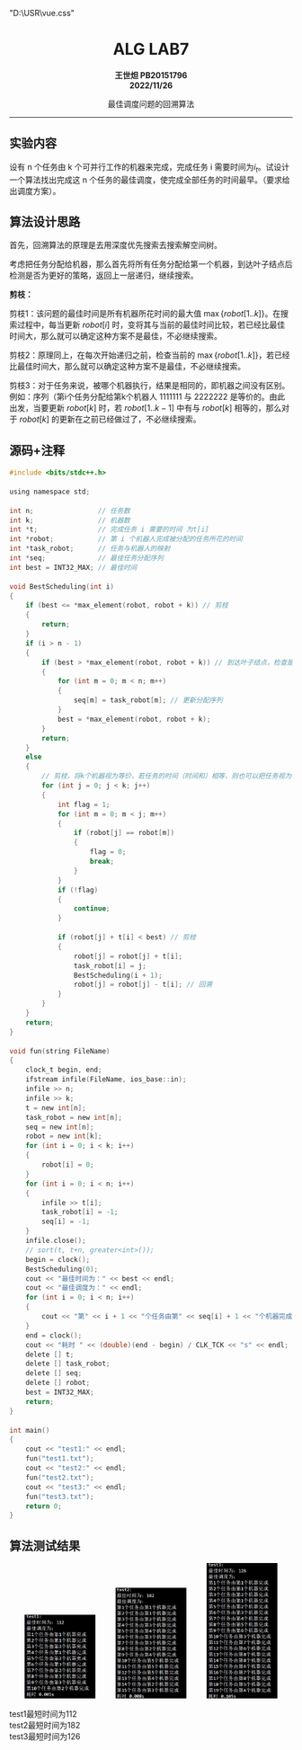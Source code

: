 "D:\USR\vue.css"

# <center>ALG LAB7</center>


**<center>王世炟 PB20151796**</center>
**<center>2022/11/26</center>**

<center>最佳调度问题的回溯算法</center>

---

## 实验内容

设有 n 个任务由 k 个可并行工作的机器来完成，完成任务 i 需要时间为$i_t$。试设计一个算法找出完成这 n 个任务的最佳调度，使完成全部任务的时间最早。（要求给出调度方案）。

## 算法设计思路

首先，回溯算法的原理是去用深度优先搜索去搜索解空间树。

考虑把任务分配给机器，那么首先将所有任务分配给第一个机器，到达叶子结点后检测是否为更好的策略，返回上一层递归，继续搜索。

**剪枝：**

剪枝1：该问题的最佳时间是所有机器所花时间的最大值 $\max \{robot[1..k]\}$。在搜索过程中，每当更新 $robot[i]$ 时，变将其与当前的最佳时间比较，若已经比最佳时间大，那么就可以确定这种方案不是最佳，不必继续搜索。

剪枝2：原理同上，在每次开始递归之前，检查当前的 $\max \{robot[1..k]\}$，若已经比最佳时间大，那么就可以确定这种方案不是最佳，不必继续搜索。

剪枝3：对于任务来说，被哪个机器执行，结果是相同的，即机器之间没有区别。例如：序列（第i个任务分配给第k个机器人 $1111111$ 与 $2222222$ 是等价的。由此出发，当要更新 $robot[k]$ 时，若 $robot[1..k-1]$ 中有与 $robot[k]$ 相等的，那么对于 $robot[k]$ 的更新在之前已经做过了，不必继续搜索。

## 源码+注释

```c
#include <bits/stdc++.h>

using namespace std;

int n;                // 任务数
int k;                // 机器数
int *t;               // 完成任务 i 需要的时间 为t[i]
int *robot;           // 第 i 个机器人完成被分配的任务所花的时间
int *task_robot;      // 任务与机器人的映射
int *seq;             // 最佳任务分配序列
int best = INT32_MAX; // 最佳时间

void BestScheduling(int i)
{
    if (best <= *max_element(robot, robot + k)) // 剪枝
    {
        return;
    }
    if (i > n - 1)
    {
        if (best > *max_element(robot, robot + k)) // 到达叶子结点，检查是否为更好的策略
        {
            for (int m = 0; m < n; m++)
            {
                seq[m] = task_robot[m]; // 更新分配序列
            }
            best = *max_element(robot, robot + k);
        }
        return;
    }
    else
    {
        // 剪枝，将k个机器视为等价，若任务的时间（时间和）相等，则也可以把任务视为等价
        for (int j = 0; j < k; j++)
        {
            int flag = 1;
            for (int m = 0; m < j; m++)
            {
                if (robot[j] == robot[m])
                {
                    flag = 0;
                    break;
                }
            }
            if (!flag)
            {
                continue;
            }

            if (robot[j] + t[i] < best) // 剪枝
            {
                robot[j] = robot[j] + t[i];
                task_robot[i] = j;
                BestScheduling(i + 1);
                robot[j] = robot[j] - t[i]; // 回溯
            }
        }
    }
    return;
}

void fun(string FileName)
{
    clock_t begin, end;
    ifstream infile(FileName, ios_base::in);
    infile >> n;
    infile >> k;
    t = new int[n];
    task_robot = new int[n];
    seq = new int[n];
    robot = new int[k];
    for (int i = 0; i < k; i++)
    {
        robot[i] = 0;
    }
    for (int i = 0; i < n; i++)
    {
        infile >> t[i];
        task_robot[i] = -1;
        seq[i] = -1;
    }
    infile.close();
    // sort(t, t+n, greater<int>());
    begin = clock();
    BestScheduling(0);
    cout << "最佳时间为：" << best << endl;
    cout << "最佳调度为：" << endl;
    for (int i = 0; i < n; i++)
    {
        cout << "第" << i + 1 << "个任务由第" << seq[i] + 1 << "个机器完成" << endl;
    }
    end = clock();
    cout << "耗时 " << (double)(end - begin) / CLK_TCK << "s" << endl;
    delete [] t;
    delete [] task_robot;
    delete [] seq;
    delete [] robot;
    best = INT32_MAX;
    return;
}

int main()
{
    cout << "test1:" << endl;
    fun("test1.txt");    
    cout << "test2:" << endl;
    fun("test2.txt");
    cout << "test3:" << endl;
    fun("test3.txt");
    return 0;
}
```

## 算法测试结果

<center>
	<img src="1.jpg" width="25%" />
	&emsp;&emsp;
	<img src="2.jpg" width="25%" />
    &emsp;&emsp;
	<img src="3.jpg" width="25%" />
	<br/>
</center>

test1最短时间为112  
test2最短时间为182  
test3最短时间为126  
